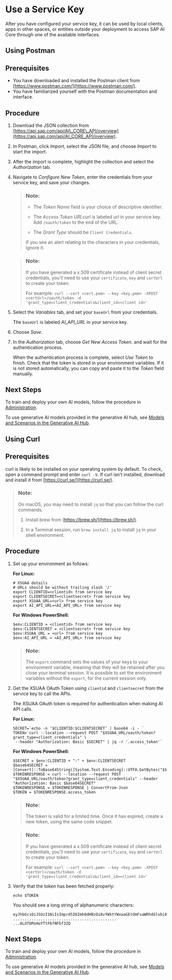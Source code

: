 <!-- loio3a97465bf6164400a4b5c1641007e3d6 -->

# Use a Service Key

After you have configured your service key, it can be used by local clients, apps in other spaces, or entities outside your deployment to access SAP AI Core through one of the available interfaces.

<a name="task_dn3_jnn_fyb"/>

<!-- task\_dn3\_jnn\_fyb -->

## Using Postman



<a name="task_dn3_jnn_fyb__prereq_y3l_dz5_gpb"/>

## Prerequisites

-   You have downloaded and installed the Postman client from [https://www.postman.com/](https://www.postman.com/).
-   You have familiarized yourself with the Postman documentation and interface.



<a name="task_dn3_jnn_fyb__steps_zc4_cvn_fyb"/>

## Procedure

1.  Download the JSON collection from [https://api.sap.com/api/AI\_CORE\_API/overview](https://api.sap.com/api/AI_CORE_API/overview).

2.  In Postman, click *Import*, select the JSON file, and choose *Import* to start the import.

3.  After the import is complete, highlight the collection and select the *Authorization* tab.

4.  Navigate to *Configure New Token*, enter the credentials from your service key, and save your changes.

    > ### Note:  
    > -   The *Token Name* field is your choice of descriptive identifier.
    > 
    > -   The *Access Token URL*curl is labeled *url* in your service key. Add `/oauth/token` to the end of the URL.
    > 
    > -   The *Grant Type* should be `Client Credentials`.
    > 
    > 
    > If you see an alert relating to the characters in your credentials, ignore it.

    > ### Note:  
    > If you have generated a x.509 certificate instead of client secret credentials, you'll need to use your `certificate`, `key` and `certUrl` to create your token.
    > 
    > For example: `curl --cert <cert.pem> --key <key.pem> -XPOST <certUrl>/oauth/token -d 'grant_type=client_credentials&client_id=<client id>'`

5.  Select the *Variables* tab, and set your `baseUrl` from your credentials.

    The `baseUrl` is labeled *AI\_API\_URL* in your service key.

6.  Choose *Save*.

7.  In the *Authorization* tab, choose *Get New Access Token*. and wait for the authentication process.

    When the authentication process is complete, select *Use Token* to finish. Check that the token is stored in your environment variables. If it is not stored automatically, you can copy and paste it to the *Token* field manually.




<a name="task_dn3_jnn_fyb__postreq_fjj_vmt_c1c"/>

## Next Steps

To train and deploy your own AI models, follow the procedure in [Administration](administration-7937fc1.md).

To use generative AI models provided in the generative AI hub, see [Models and Scenarios in the Generative AI Hub](models-and-scenarios-in-the-generative-ai-hub-729dd9e.md).

<a name="task_wqc_b4n_fyb"/>

<!-- task\_wqc\_b4n\_fyb -->

## Using Curl



<a name="task_wqc_b4n_fyb__prereq_olk_3l5_fyb"/>

## Prerequisites

curl is likely to be installed on your operating system by default. To check, open a command prompt and enter `curl -V`. If curl isn't installed, download and install it from [https://curl.se/](https://curl.se/).

> ### Note:  
> On macOS, you may need to install `jq` so that you can follow the curl commands.
> 
> 1.  Install brew from [https://brew.sh/](https://brew.sh/).
> 
> 2.  In a Terminal session, run `brew install jq` to install `jq` in your shell environment.



<a name="task_wqc_b4n_fyb__steps_vfc_dnv_gpb"/>

## Procedure

1.  Set up your environment as follows:

    **For Linux:**

    ```
    # XSUAA details 
    # URLs should be without trailing slash '/'
    export CLIENTID=<clientid> from service key
    export CLIENTSECRET=<clientsecret> from service key
    export XSUAA_URL=<url> from service key
    export AI_API_URL=<AI_API_URL> from service key
    
    ```

    **For Windows PowerShell:**

    ```
    $env:CLIENTID = <clientid> from service key
    $env:CLIENTSECRET = <clientsecret> from service key
    $env:XSUAA_URL = <url> from service key
    $env:AI_API_URL = <AI_API_URL> from service key
    ```

    > ### Note:  
    > The `export` command sets the values of your keys to your environment variable, meaning that they will be retained after you close your terminal session. It is possible to set the environment variables without the `export`, for the current session only.

2.  Get the XSUAA OAuth Token using `clientid` and `clientsecret` from the service key to call the APIs.

    The XSUAA OAuth token is required for authentication when making AI API calls.

    **For Linux:**

    ```
    SECRET=`echo -n ‘$CLIENTID:$CLIENTSECRET’ | base64 -i - ` 
    TOKEN=`curl --location --request POST "$XSUAA_URL/oauth/token?grant_type=client_credentials" \ 
     --header "Authorization: Basic $SECRET" | jq -r '.access_token'` 
    
    ```

    **For Windows PowerShell:**

    ```
    $SECRET = $env:CLIENTID + ":" + $env:CLIENTSECRET
    $base64SECRET = [Convert]::ToBase64String([System.Text.Encoding]::UTF8.GetBytes("$SECRET"))
    $TOKENRESPONSE = curl --location --request POST "$XSUAA_URL/oauth/token?grant_type=client_credentials" --header "Authorization: Basic $base64SECRET"
    $TOKENRESPONSE = $TOKENRESPONSE | ConvertFrom-Json
    $TOKEN = $TOKENRESPONSE.access_token
    ```

    > ### Note:  
    > The token is valid for a limited time. Once it has expired, create a new token, using the same code snippet.

    > ### Note:  
    > If you have generated a x.509 certificate instead of client secret credentials, you'll need to use your `certificate`, `key` and `certUrl` to create your token.
    > 
    > For example: `curl --cert <cert.pem> --key <key.pem> -XPOST <certUrl>/oauth/token -d 'grant_type=client_credentials&client_id=<client id>'`

3.  Verify that the token has been fetched properly:

    ```
    echo $TOKEN
    
    ```

    You should see a long string of alphanumeric characters:

    ```
    eyJhbGciOiJSUzI1NiIsImprdSI6Imh0dHBzOi8vYWktYWxwaGEtdmFsaWRhdGlvbi0yLmF1dGhlbnRpY2F0aW9uLnNhcC5oYW5hLm9uZGVtYW5kLmNvbS90b2tlbl9rZXlzIiwia2lkIjoiZGVmYXVsdC1qd3Qta2V5LTMyODMxMjg2NCIsInR5cCI6IkpXVCJ94ZGU5YjAxNmQ0MDk5YjlmM... 
    ............................................. 
    ...ALdfbMsHoYTtF6fNFbf3ZQ
    
    ```




<a name="task_wqc_b4n_fyb__postreq_h25_3nt_c1c"/>

## Next Steps

To train and deploy your own AI models, follow the procedure in [Administration](administration-7937fc1.md).

To use generative AI models provided in the generative AI hub, see [Models and Scenarios in the Generative AI Hub](models-and-scenarios-in-the-generative-ai-hub-729dd9e.md).

